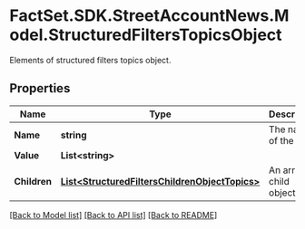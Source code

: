 # FactSet.SDK.StreetAccountNews.Model.StructuredFiltersTopicsObject
Elements of structured filters topics object.

## Properties

Name | Type | Description | Notes
------------ | ------------- | ------------- | -------------
**Name** | **string** | The name of the topic. | 
**Value** | **List&lt;string&gt;** |  | [optional] 
**Children** | [**List&lt;StructuredFiltersChildrenObjectTopics&gt;**](StructuredFiltersChildrenObjectTopics.md) | An array of child objects. | [optional] 

[[Back to Model list]](../README.md#documentation-for-models) [[Back to API list]](../README.md#documentation-for-api-endpoints) [[Back to README]](../README.md)

